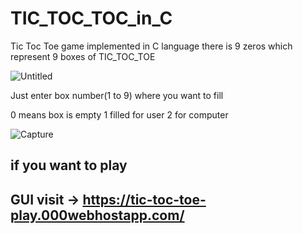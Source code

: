 # TIC_TOC_TOC_in_C
  
  Tic Toc Toe game implemented in C language
  there is 9 zeros which represent 9 boxes of TIC_TOC_TOE
  
  ![Untitled](https://user-images.githubusercontent.com/60191225/154685569-2bec71e0-72e6-4577-bdc0-1e858c5fdb60.jpg)
  
  Just enter box number(1 to 9) where you want to fill 
  
  0 means box is empty 
  1 filled for user
  2 for computer
  
  
  ![Capture](https://user-images.githubusercontent.com/60191225/154685049-520386b6-d133-4568-b3e8-896c10d4136c.JPG)
  
  ## if you want to play 
  ## GUI visit -> https://tic-toc-toe-play.000webhostapp.com/

